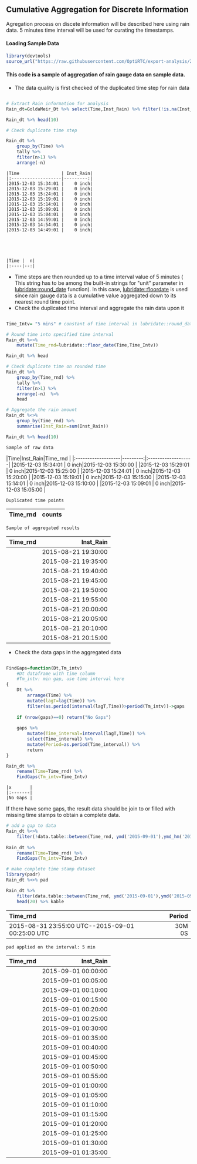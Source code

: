 
## Cumulative Aggregation for Discrete Information

Agregation process on discete information will be described here using rain data. 5 minutes time interval will be used for curating the timestamps.  

#### Loading Sample Data


```R
library(devtools)
source_url("https://raw.githubusercontent.com/OptiRTC/export-analysis/ZyuAFD-patch-1/Data/Loading%20Sample%20Data.R?token=AKLn5qtCQw2wdWyFj7-K_iBfF_SC7qI1ks5acIeYwA%3D%3D")
```

#### This code is a sample of aggregation of rain gauge data on sample data. 

- The data quality is first checked of the duplicated time step for rain data


```R

# Extract Rain information for analysis
Rain_dt=GoldaMeir_Dt %>% select(Time,Inst_Rain) %>% filter(!is.na(Inst_Rain))

Rain_dt %>% head(10)

# Check duplicate time step

Rain_dt %>% 
    group_by(Time) %>% 
    tally %>% 
    filter(n>1) %>% 
    arrange(-n)
```


    
    
    |Time                | Inst_Rain|
    |:-------------------|---------:|
    |2015-12-03 15:34:01 |    0 inch|
    |2015-12-03 15:29:01 |    0 inch|
    |2015-12-03 15:24:01 |    0 inch|
    |2015-12-03 15:19:01 |    0 inch|
    |2015-12-03 15:14:01 |    0 inch|
    |2015-12-03 15:09:01 |    0 inch|
    |2015-12-03 15:04:01 |    0 inch|
    |2015-12-03 14:59:01 |    0 inch|
    |2015-12-03 14:54:01 |    0 inch|
    |2015-12-03 14:49:01 |    0 inch|



    
    
    |Time |  n|
    |:----|--:|


- Time steps are then rounded up to a time interval value of 5 minutes ( This string has to be among the built-in strings for "unit" parameter in [lubridate::round_date](https://github.com/tidyverse/lubridate/blob/master/R/round.r) function). In this case, [lubridate::floordate](https://github.com/tidyverse/lubridate/blob/master/R/round.r) is used since rain gauge data is a cumulative value aggregated down to its nearest round time point.
- Check the duplicated time interval and aggregate the rain data upon it


```R

Time_Intv= "5 mins" # constant of time interval in lubridate::round_date function

# Round time into specified time interval
Rain_dt %<>% 
    mutate(Time_rnd=lubridate::floor_date(Time,Time_Intv))

Rain_dt %>% head

# Check duplicate time on rounded time 
Rain_dt %>% 
    group_by(Time_rnd) %>% 
    tally %>% 
    filter(n>1) %>% 
    arrange(-n)  %>% 
    head 

# Aggregate the rain amount 
Rain_dt %<>% 
    group_by(Time_rnd) %>% 
    summarise(Inst_Rain=sum(Inst_Rain))

Rain_dt %>% head(10)
```


    Sample of raw data
    

|Time|Inst_Rain|Time_rnd            |
    |:-------------------|---------:|:-------------------|
    |2015-12-03 15:34:01 |    0 inch|2015-12-03 15:30:00 |
    |2015-12-03 15:29:01 |    0 inch|2015-12-03 15:25:00 |
    |2015-12-03 15:24:01 |    0 inch|2015-12-03 15:20:00 |
    |2015-12-03 15:19:01 |    0 inch|2015-12-03 15:15:00 |
    |2015-12-03 15:14:01 |    0 inch|2015-12-03 15:10:00 |
    |2015-12-03 15:09:01 |    0 inch|2015-12-03 15:05:00 |



    
    Duplicated time points
    
|Time_rnd|counts|
|:-------------------|---------:|



    
    Sample of aggregated results
|Time_rnd|Inst_Rain|
|:-------------------|---------:|
    |2015-08-21 19:30:00 |    0 inch|
    |2015-08-21 19:35:00 |    0 inch|
    |2015-08-21 19:40:00 |    0 inch|
    |2015-08-21 19:45:00 |    0 inch|
    |2015-08-21 19:50:00 |    0 inch|
    |2015-08-21 19:55:00 |    0 inch|
    |2015-08-21 20:00:00 |    0 inch|
    |2015-08-21 20:05:00 |    0 inch|
    |2015-08-21 20:10:00 |    0 inch|
    |2015-08-21 20:15:00 |    0 inch|


- Check the data gaps in the aggregated data


```R

FindGaps=function(Dt,Tm_intv)
    #Dt dataframe with time column
    #Tm_intv: min gap, use time interval here
{
    Dt %>% 
        arrange(Time) %>% 
        mutate(lagT=lag(Time)) %>% 
        filter(as.period(interval(lagT,Time))>period(Tm_intv))->gaps
    
    if (nrow(gaps)==0) return("No Gaps")
    
    gaps %>% 
        mutate(Time_interval=interval(lagT,Time)) %>% 
        select(Time_interval) %>% 
        mutate(Period=as.period(Time_interval)) %>% 
        return
}

Rain_dt %>% 
    rename(Time=Time_rnd) %>% 
    FindGaps(Tm_intv=Time_Intv) 
```


    
    
    |x       |
    |:-------|
    |No Gaps |


If there have some gaps, the result data should be join to or filled with missing time stamps to obtain a complete data.


```R
# add a gap to data
Rain_dt %<>% 
    filter(!data.table::between(Time_rnd, ymd('2015-09-01'),ymd_hm('2015-09-01 0:20')))
           
Rain_dt %>% 
    rename(Time=Time_rnd) %>% 
    FindGaps(Tm_intv=Time_Intv) 

# make complete time stamp dataset
library(padr)
Rain_dt %<>% pad

Rain_dt %>% 
    filter(data.table::between(Time_rnd, ymd('2015-09-01'),ymd('2015-09-02'))) %>% 
    head(20) %>% kable
```


|Time_rnd | Period|
|:-------------------|---------:|
|2015-08-31 23:55:00 UTC--2015-09-01 00:25:00 UTC|30M 0S  |   



    pad applied on the interval: 5 min
        




|Time_rnd|Inst_Rain|
|:-------------------|---------:|
    |2015-09-01 00:00:00 |        NA|
    |2015-09-01 00:05:00 |        NA|
    |2015-09-01 00:10:00 |        NA|
    |2015-09-01 00:15:00 |        NA|
    |2015-09-01 00:20:00 |        NA|
    |2015-09-01 00:25:00 |         0|
    |2015-09-01 00:30:00 |         0|
    |2015-09-01 00:35:00 |         0|
    |2015-09-01 00:40:00 |         0|
    |2015-09-01 00:45:00 |         0|
    |2015-09-01 00:50:00 |         0|
    |2015-09-01 00:55:00 |         0|
    |2015-09-01 01:00:00 |         0|
    |2015-09-01 01:05:00 |         0|
    |2015-09-01 01:10:00 |         0|
    |2015-09-01 01:15:00 |         0|
    |2015-09-01 01:20:00 |         0|
    |2015-09-01 01:25:00 |         0|
    |2015-09-01 01:30:00 |         0|
    |2015-09-01 01:35:00 |         0|

